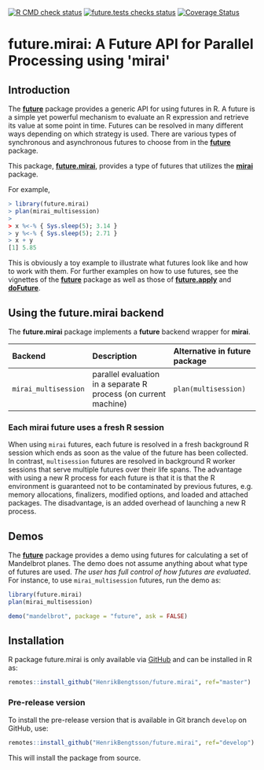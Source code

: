 

<div id="badges"><!-- pkgdown markup -->
 <a href="https://github.com/HenrikBengtsson/future.mirai/actions?query=workflow%3AR-CMD-check"><img border="0" src="https://github.com/HenrikBengtsson/future.mirai/actions/workflows/R-CMD-check.yaml/badge.svg?branch=develop" alt="R CMD check status"/></a>  <a href="https://github.com/HenrikBengtsson/future.mirai/actions?query=workflow%3Afuture_tests"><img border="0" src="https://github.com/HenrikBengtsson/future.mirai/actions/workflows/future_tests.yaml/badge.svg?branch=develop" alt="future.tests checks status"/></a>   <a href="https://app.codecov.io/gh/HenrikBengtsson/future.mirai"><img border="0" src="https://codecov.io/gh/HenrikBengtsson/future.mirai/branch/develop/graph/badge.svg" alt="Coverage Status"/></a> 
</div>

# future.mirai: A Future API for Parallel Processing using 'mirai' 

## Introduction

The **[future]** package provides a generic API for using futures in
R.  A future is a simple yet powerful mechanism to evaluate an R
expression and retrieve its value at some point in time.  Futures can
be resolved in many different ways depending on which strategy is
used.  There are various types of synchronous and asynchronous futures
to choose from in the **[future]** package.

This package, **[future.mirai]**, provides a type of futures that
utilizes the **[mirai]** package.

For example,

```r
> library(future.mirai)
> plan(mirai_multisession)
>
> x %<-% { Sys.sleep(5); 3.14 }
> y %<-% { Sys.sleep(5); 2.71 }
> x + y
[1] 5.85
```

This is obviously a toy example to illustrate what futures look like
and how to work with them.  For further examples on how to use
futures, see the vignettes of the **[future]** package as well as
those of **[future.apply]** and **[doFuture]**.


## Using the future.mirai backend

The **future.mirai** package implements a **future** backend wrapper
for **mirai**.


| Backend              | Description                                                      | Alternative in future package
|:---------------------|:-----------------------------------------------------------------|:------------------------------
| `mirai_multisession` | parallel evaluation in a separate R process (on current machine) | `plan(multisession)`


### Each mirai future uses a fresh R session

When using `mirai` futures, each future is resolved in a fresh
background R session which ends as soon as the value of the future has
been collected.  In contrast, `multisession` futures are resolved in
background R worker sessions that serve multiple futures over their
life spans.  The advantage with using a new R process for each future
is that it is that the R environment is guaranteed not to be
contaminated by previous futures, e.g. memory allocations, finalizers,
modified options, and loaded and attached packages.  The disadvantage,
is an added overhead of launching a new R process.


## Demos

The **[future]** package provides a demo using futures for calculating
a set of Mandelbrot planes.  The demo does not assume anything about
what type of futures are used.  _The user has full control of how
futures are evaluated_.  For instance, to use `mirai_multisession`
futures, run the demo as:

```r
library(future.mirai)
plan(mirai_multisession)

demo("mandelbrot", package = "future", ask = FALSE)
```


[mirai]: https://cran.r-project.org/package=mirai
[future]: https://cran.r-project.org/package=future
[future.mirai]: https://github.com/HenrikBengtsson/future.mirai
[future.apply]: https://cran.r-project.org/package=future.apply
[doFuture]: https://cran.r-project.org/package=doFuture

## Installation
R package future.mirai is only available via [GitHub](https://github.com/HenrikBengtsson/future.mirai) and can be installed in R as:
```r
remotes::install_github("HenrikBengtsson/future.mirai", ref="master")
```


### Pre-release version

To install the pre-release version that is available in Git branch `develop` on GitHub, use:
```r
remotes::install_github("HenrikBengtsson/future.mirai", ref="develop")
```
This will install the package from source.  

<!-- pkgdown-drop-below -->

